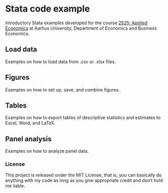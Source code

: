 # Stata code example
Introductory Stata examples developed for the course [2525: Applied Economics](https://kursuskatalog.au.dk/en/course/116211/2525-Applied-Economics) at Aarhus University, Department of Economics and Business Economics.

## Load data
Examples on how to load data from .csv or .xlsx files.

## Figures
Examples on how to set up, save, and combine figures.

## Tables
Examples on how to export tables of descriptive statistics and estimates to Excel, Word, and LaTeX.

## Panel analysis
Examples on how to analyze panel data.

### License

This project is released under the MIT License, that is, you can basically do anything with my code as long as you give appropriate credit and don’t hold me liable.